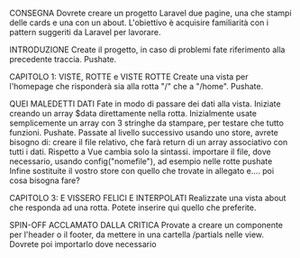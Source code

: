 CONSEGNA
Dovrete creare un progetto Laravel due pagine, una che stampi delle cards e una con un about.
L'obiettivo è acquisire familiarità con i pattern suggeriti da Laravel per lavorare.

INTRODUZIONE
Create il progetto, in caso di problemi fate riferimento alla precedente traccia. Pushate.

CAPITOLO 1: VISTE, ROTTE e VISTE ROTTE
Create una vista per l'homepage che risponderà sia alla rotta "/" che a "/home". Pushate.

QUEI MALEDETTI DATI
Fate in modo di passare dei dati alla vista. Iniziate creando un array $data direttamente nella rotta.
Inizialmente usate semplicemente un array con 3 stringhe da stampare, per testare che tutto funzioni. Pushate.
Passate al livello successivo usando uno store, avrete bisogno di:
creare il file relativo, che farà return di un array associativo con tutti i dati. Rispetto a Vue cambia solo la sintassi.
importare il file, dove necessario, usando config("nomefile"), ad esempio nelle rotte
pushate
Infine sostituite il vostro store con quello che trovate in allegato e.... poi cosa bisogna fare?

CAPITOLO 3: E VISSERO FELICI E INTERPOLATI
Realizzate una vista about che responda ad una rotta. Potete inserire qui quello che preferite.

SPIN-OFF ACCLAMATO DALLA CRITICA
Provate a creare un componente per l'header o il footer, da mettere in una cartella /partials nelle view.
Dovrete poi importarlo dove necessario
